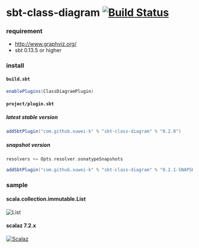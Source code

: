 # sbt-class-diagram [![Build Status](https://secure.travis-ci.org/xuwei-k/sbt-class-diagram.png?branch=master)](http://travis-ci.org/xuwei-k/sbt-class-diagram)

### requirement

- <http://www.graphviz.org/>
- sbt 0.13.5 or higher

### install

#### `build.sbt`

```scala
enablePlugins(ClassDiagramPlugin)
```

#### `project/plugin.sbt`

##### latest stable version

```scala
addSbtPlugin("com.github.xuwei-k" % "sbt-class-diagram" % "0.2.0")
```

##### snapshot version

```scala
resolvers += Opts.resolver.sonatypeSnapshots

addSbtPlugin("com.github.xuwei-k" % "sbt-class-diagram" % "0.2.1-SNAPSHOT")
```

### sample

#### scala.collection.immutable.List

![List](https://raw.githubusercontent.com/xuwei-k/sbt-class-diagram/master/sample/list.png)


#### scalaz 7.2.x

[![Scalaz](http://xuwei-k.github.io/scalaz-docs/diagram1.svg)](http://xuwei-k.github.io/scalaz-docs/diagram1.svg)
